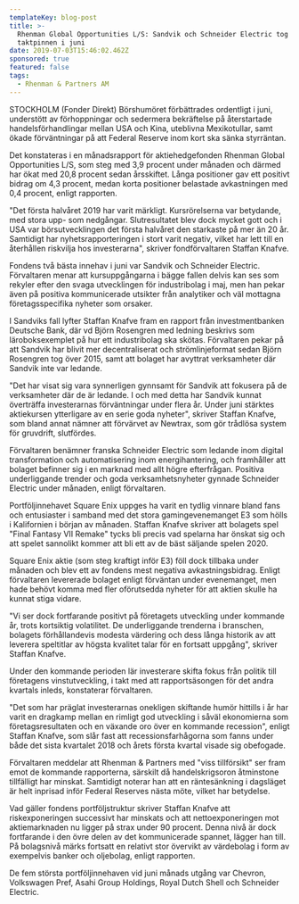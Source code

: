 ```yaml
---
templateKey: blog-post
title: >-
  Rhenman Global Opportunities L/S: Sandvik och Schneider Electric tog
  taktpinnen i juni
date: 2019-07-03T15:46:02.462Z
sponsored: true
featured: false
tags:
  - Rhenman & Partners AM
---
```

STOCKHOLM (Fonder Direkt) Börshumöret förbättrades ordentligt i juni, understött av förhoppningar och sedermera bekräftelse på återstartade handelsförhandlingar mellan USA och Kina, uteblivna Mexikotullar, samt ökade förväntningar på att Federal Reserve inom kort ska sänka styrräntan.



Det konstateras i en månadsrapport för aktiehedgefonden Rhenman Global Opportunities L/S, som steg med 3,9 procent under månaden och därmed har ökat med 20,8 procent sedan årsskiftet. Långa positioner gav ett positivt bidrag om 4,3 procent, medan korta positioner belastade avkastningen med 0,4 procent, enligt rapporten.



"Det första halvåret 2019 har varit märkligt. Kursrörelserna var betydande, med stora upp- som nedgångar. Slutresultatet blev dock mycket gott och i USA var börsutvecklingen det första halvåret den starkaste på mer än 20 år. Samtidigt har nyhetsrapporteringen i stort varit negativ, vilket har lett till en återhållen riskvilja hos investerarna", skriver fondförvaltaren Staffan Knafve.



Fondens två bästa innehav i juni var Sandvik och Schneider Electric. Förvaltaren menar att kursuppgångarna i bägge fallen delvis kan ses som rekyler efter den svaga utvecklingen för industribolag i maj, men han pekar även på positiva kommunicerade utsikter från analytiker och väl mottagna företagsspecifika nyheter som orsaker.



I Sandviks fall lyfter Staffan Knafve fram en rapport från investmentbanken Deutsche Bank, där vd Björn Rosengren med ledning beskrivs som läroboksexemplet på hur ett industribolag ska skötas. Förvaltaren pekar på att Sandvik har blivit mer decentraliserat och strömlinjeformat sedan Björn Rosengren tog över 2015, samt att bolaget har avyttrat verksamheter där Sandvik inte var ledande.



"Det har visat sig vara synnerligen gynnsamt för Sandvik att fokusera på de verksamheter där de är ledande. I och med detta har Sandvik kunnat överträffa investerarnas förväntningar under flera år. Under juni stärktes aktiekursen ytterligare av en serie goda nyheter", skriver Staffan Knafve, som bland annat nämner att förvärvet av Newtrax, som gör trådlösa system för gruvdrift, slutfördes.



Förvaltaren benämner franska Schneider Electric som ledande inom digital transformation och automatisering inom energihantering, och framhåller att bolaget befinner sig i en marknad med allt högre efterfrågan. Positiva underliggande trender och goda verksamhetsnyheter gynnade Schneider Electric under månaden, enligt förvaltaren.



Portföljinnehavet Square Enix uppges ha varit en tydlig vinnare bland fans och entusiaster i samband med det stora gamingevenemanget E3 som hölls i Kalifornien i början av månaden. Staffan Knafve skriver att bolagets spel "Final Fantasy VII Remake" tycks bli precis vad spelarna har önskat sig och att spelet sannolikt kommer att bli ett av de bäst säljande spelen 2020.



Square Enix aktie (som steg kraftigt inför E3) föll dock tillbaka under månaden och blev ett av fondens mest negativa avkastningsbidrag. Enligt förvaltaren levererade bolaget enligt förväntan under evenemanget, men hade behövt komma med fler oförutsedda nyheter för att aktien skulle ha kunnat stiga vidare.



"Vi ser dock fortfarande positivt på företagets utveckling under kommande år, trots kortsiktig volatilitet. De underliggande trenderna i branschen, bolagets förhållandevis modesta värdering och dess långa historik av att leverera speltitlar av högsta kvalitet talar för en fortsatt uppgång", skriver Staffan Knafve.



Under den kommande perioden lär investerare skifta fokus från politik till företagens vinstutveckling, i takt med att rapportsäsongen för det andra kvartals inleds, konstaterar förvaltaren.



"Det som har präglat investerarnas onekligen skiftande humör hittills i år har varit en dragkamp mellan en rimligt god utveckling i såväl ekonomierna som företagsresultaten och en växande oro över en kommande recession", enligt Staffan Knafve, som slår fast att recessionsfarhågorna som fanns under både det sista kvartalet 2018 och årets första kvartal visade sig obefogade.



Förvaltaren meddelar att Rhenman & Partners med "viss tillförsikt" ser fram emot de kommande rapporterna, särskilt då handelskrigsoron åtminstone tillfälligt har minskat. Samtidigt noterar han att en räntesänkning i dagsläget är helt inprisad inför Federal Reserves nästa möte, vilket har betydelse.



Vad gäller fondens portföljstruktur skriver Staffan Knafve att riskexponeringen successivt har minskats och att nettoexponeringen mot aktiemarknaden nu ligger på strax under 90 procent. Denna nivå är dock fortfarande i den övre delen av det kommunicerade spannet, lägger han till. På bolagsnivå märks fortsatt en relativt stor övervikt av värdebolag i form av exempelvis banker och oljebolag, enligt rapporten.



De fem största portföljinnehaven vid juni månads utgång var Chevron, Volkswagen Pref, Asahi Group Holdings, Royal Dutch Shell och Schneider Electric.
